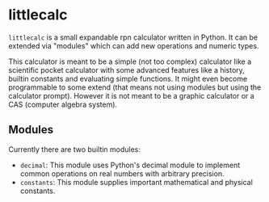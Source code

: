 littlecalc
==========

`littlecalc` is a small expandable rpn calculator written in Python. It can be 
extended via "modules" which can add new operations and numeric types.

This calculator is meant to be a simple (not too complex) calculator like a 
scientific pocket calculator with some advanced features like a history, 
builtin constants and evaluating simple functions. It might even become 
programmable to some extend (that means not using modules but using the calculator prompt). However it is not meant to be 
a graphic calculator or a CAS (computer algebra system).


Modules
-------

Currently there are two builtin modules:
 * `decimal`: This module uses Python's decimal module to implement common 
   operations on real numbers with arbitrary precision.
 * `constants`: This module supplies important mathematical and physical
   constants.
